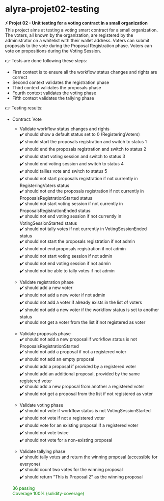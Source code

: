 # alyra-projet02-testing

**⚡️ Projet 02 - Unit testing for a voting contract in a small organization** <br />
This project aims at testing a voting smart contract for a small organization. The voters, all known by the organization, are registered by the administrator on a whitelist with their wallet address. Voters can submit proposals to the vote during the Proposal Registration phase. Voters can vote on propositions during the Voting Session.
   
👉 Tests are done following these steps:
- First context is to ensure all the workflow status changes and rights are correct
- Second context validates the registration phase
- Third context validates the proposals phase
- Fourth context validates the voting phase
- Fifth context validates the tallying phase

👉 Testing results:

- Contract: Vote

    * Validate workflow status changes and rights </br>
      ✔️ should show a default status set to 0 (RegisteringVoters) </br>
      ✔️ should start the proposals registration and switch to status 1 </br>
      ✔️ should end the proposals registration and switch to status 2 </br>
      ✔️ should start voting session and switch to status 3 </br>
      ✔️ should end voting session and switch to status 4 </br>
      ✔️ should tallies vote and switch to status 5 </br>
      ✔️ should not start proposals registration if not currently in RegisteringVoters status </br>
      ✔️ should not end the proposals registration if not currently in ProposalsRegistrationStarted status </br>
      ✔️ should not start voting session if not currently in ProposalsRegistrationEnded status </br>
      ✔️ should not end voting session if not currently in VotingSessionStarted status </br>
      ✔️ should not tally votes if not currently in VotingSessionEnded status </br>
      ✔️ should not start the proposals registration if not admin </br>
      ✔️ should not end proposals registration if not admin </br>
      ✔️ should not start voting session if not admin </br>
      ✔️ should not end voting session if not admin </br>
      ✔️ should not be able to tally votes if not admin </br>

    * Validate registration phase </br>
      ✔️ should add a new voter </br>
      ✔️ should not add a new voter if not admin </br>
      ✔️ should not add a voter if already exists in the list of voters </br>
      ✔️ should not add a new voter if the workflow status is set to another status </br>
      ✔️ should not get a voter from the list if not registered as voter </br>

    * Validate proposals phase </br>
      ✔️ should not add a new proposal if workflow status is not ProposalsRegistrationStarted </br>
      ✔️ should not add a proposal if not a registered voter </br>
      ✔️ should not add an empty proposal </br>
      ✔️ should add a proposal if provided by a registered voter </br>
      ✔️ should add an additional proposal, provided by the same registered voter </br>
      ✔️ should add a new proposal from another a registered voter </br>
      ✔️ should not get a proposal from the list if not registered as voter </br>

    * Validate voting phase </br>
      ✔️ should not vote if workflow status is not VotingSessionStarted </br>
      ✔️ should not vote if not a registered voter </br>
      ✔️ should vote for an existing proposal if a registered voter </br>
      ✔️ should not vote twice </br>
      ✔️ should not vote for a non-existing proposal </br>

    * Validate tallying phase </br>
      ✔️ should tally votes and return the winning proposal (accessible for everyone) </br>
      ✔️ should count two votes for the winning proposal </br>
      ✔️ should return "This is Proposal 2" as the winning proposal </br>

    <span style="color:green">36 passing</span></br>
    <span style="color:green">Coverage 100% (solidity-coverage)</span>